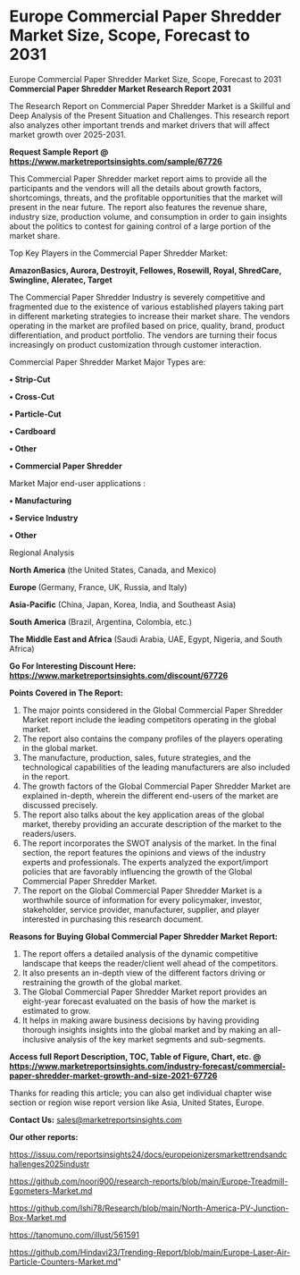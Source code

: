 # Europe Commercial Paper Shredder Market Size, Scope, Forecast to 2031
Europe Commercial Paper Shredder Market Size, Scope, Forecast to 2031
<strong>Commercial Paper Shredder Market Research Report 2031</strong>

The Research Report on Commercial Paper Shredder Market is a Skillful and Deep Analysis of the Present Situation and Challenges. This research report also analyzes other important trends and market drivers that will affect market growth over 2025-2031.

<strong>Request Sample Report @ <a href=https://www.marketreportsinsights.com/sample/67726>https://www.marketreportsinsights.com/sample/67726</a></strong>

This Commercial Paper Shredder market report aims to provide all the participants and the vendors will all the details about growth factors, shortcomings, threats, and the profitable opportunities that the market will present in the near future. The report also features the revenue share, industry size, production volume, and consumption in order to gain insights about the politics to contest for gaining control of a large portion of the market share.

Top Key Players in the Commercial Paper Shredder Market:

<strong>AmazonBasics, Aurora, Destroyit, Fellowes, Rosewill, Royal, ShredCare, Swingline, Aleratec, Target</strong>

The Commercial Paper Shredder Industry is severely competitive and fragmented due to the existence of various established players taking part in different marketing strategies to increase their market share. The vendors operating in the market are profiled based on price, quality, brand, product differentiation, and product portfolio. The vendors are turning their focus increasingly on product customization through customer interaction.

Commercial Paper Shredder Market Major Types are:

<strong>• Strip-Cut

• Cross-Cut

• Particle-Cut

• Cardboard

• Other

• Commercial Paper Shredder</strong>

Market Major end-user applications :

<strong>• Manufacturing

• Service Industry

• Other</strong>

Regional Analysis

</u><strong><b>North America</b></strong> (the United States, Canada, and Mexico)

<strong><b>Europe </b></strong>(Germany, France, UK, Russia, and Italy)

<strong><b>Asia-Pacific</b></strong> (China, Japan, Korea, India, and Southeast Asia)

<strong><b>South America</b></strong> (Brazil, Argentina, Colombia, etc.)

<strong><b>The Middle East and Africa</b></strong> (Saudi Arabia, UAE, Egypt, Nigeria, and South Africa)

<strong>Go For Interesting Discount Here: <a href=https://www.marketreportsinsights.com/discount/67726>https://www.marketreportsinsights.com/discount/67726</a></strong>

<strong>Points Covered in The Report:</strong>
<ol>
  <li>The major points considered in the Global Commercial Paper Shredder Market report include the leading competitors operating in the global market.</li>
  <li>The report also contains the company profiles of the players operating in the global market.</li>
  <li>The manufacture, production, sales, future strategies, and the technological capabilities of the leading manufacturers are also included in the report.</li>
  <li>The growth factors of the Global Commercial Paper Shredder Market are explained in-depth, wherein the different end-users of the market are discussed precisely.</li>
  <li>The report also talks about the key application areas of the global market, thereby providing an accurate description of the market to the readers/users.</li>
  <li>The report incorporates the SWOT analysis of the market. In the final section, the report features the opinions and views of the industry experts and professionals. The experts analyzed the export/import policies that are favorably influencing the growth of the Global Commercial Paper Shredder Market.</li>
  <li>The report on the Global Commercial Paper Shredder Market is a worthwhile source of information for every policymaker, investor, stakeholder, service provider, manufacturer, supplier, and player interested in purchasing this research document.</li>
</ol>
<strong>Reasons for Buying Global Commercial Paper Shredder Market Report:</strong>

<ol>
  <li>The report offers a detailed analysis of the dynamic competitive landscape that keeps the reader/client well ahead of the competitors.</li>
  <li>It also presents an in-depth view of the different factors driving or restraining the growth of the global market.</li>
  <li>The Global Commercial Paper Shredder Market report provides an eight-year forecast evaluated on the basis of how the market is estimated to grow.</li>
  <li>It helps in making aware business decisions by having providing thorough insights insights into the global market and by making an all-inclusive analysis of the key market segments and sub-segments.</li>
</ol>
<strong>Access full Report Description, TOC, Table of Figure, Chart, etc. @ <a href=https://www.marketreportsinsights.com/industry-forecast/commercial-paper-shredder-market-growth-and-size-2021-67726>https://www.marketreportsinsights.com/industry-forecast/commercial-paper-shredder-market-growth-and-size-2021-67726</a></strong>


Thanks for reading this article; you can also get individual chapter wise section or region wise report version like Asia, United States, Europe.

<strong>Contact Us:</strong>
sales@marketreportsinsights.com

<strong>Our other reports:</strong>

<a href=https://issuu.com/reportsinsights24/docs/europeionizersmarkettrendsandchallenges2025industr>https://issuu.com/reportsinsights24/docs/europeionizersmarkettrendsandchallenges2025industr</a>

<a href=https://github.com/noori900/research-reports/blob/main/Europe-Treadmill-Egometers-Market.md>https://github.com/noori900/research-reports/blob/main/Europe-Treadmill-Egometers-Market.md</a>

<a href=https://github.com/Ishi78/Research/blob/main/North-America-PV-Junction-Box-Market.md>https://github.com/Ishi78/Research/blob/main/North-America-PV-Junction-Box-Market.md</a>

<a href=https://tanomuno.com/illust/561591>https://tanomuno.com/illust/561591</a>

<a href=https://github.com/Hindavi23/Trending-Report/blob/main/Europe-Laser-Air-Particle-Counters-Market.md>https://github.com/Hindavi23/Trending-Report/blob/main/Europe-Laser-Air-Particle-Counters-Market.md</a>"
